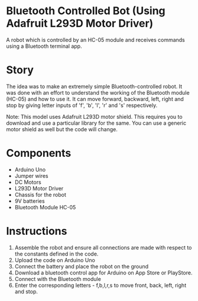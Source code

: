 # Bluetooth Controlled Bot (Using Adafruit L293D Motor Driver)

A robot which is controlled by an HC-05 module and receives commands using a Bluetooth terminal app.


# Story

The idea was to make an extremely simple Bluetooth-controlled robot. It was done with an effort to understand the working of the Bluetooth module (HC-05) and how to use it. It can move forward, backward, left, right and stop by giving letter inputs of 'f', 'b', 'l', 'r' and 's' respectively.

Note: This model uses Adafruit L293D motor shield. This requires you to download and use a particular library for the same. You can use a generic motor shield as well but the code will change.

# Components

 - Arduino Uno
 - Jumper wires
 - DC Motors
 - L293D Motor Driver
 - Chassis for the robot
 - 9V batteries
 - Bluetooth Module HC-05

# Instructions

 1. Assemble the robot and ensure all connections are made with respect to the constants defined in the code.
 2. Upload the code on Arduino Uno
 3. Connect the battery and place the robot on the ground
 4. Download a bluetooth control app for Arduino on App Store or PlayStore.
 5. Connect with the Bluetooth module
 6. Enter the corresponding letters - f,b,l,r,s to move front, back, left, right and stop.
